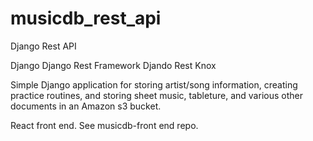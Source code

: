 # musicdb_rest_api

Django Rest API

Django
Django Rest Framework
Djando Rest Knox

Simple Django application for storing artist/song information, creating practice routines, and storing sheet music, tableture, and various other documents in an Amazon s3 bucket.

React front end. See musicdb-front end repo.
